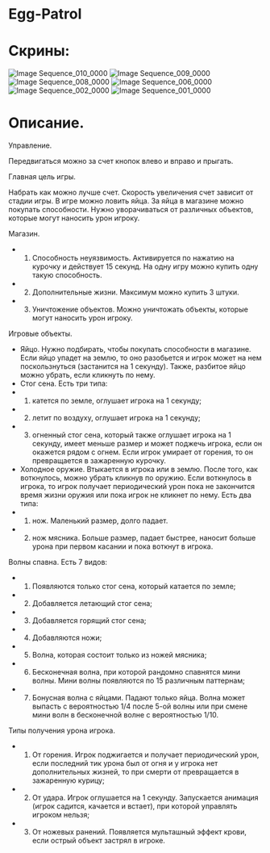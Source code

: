 # Egg-Patrol

# Скрины:
![Image Sequence_010_0000](https://github.com/user-attachments/assets/366c2a81-48af-46bd-85e7-f81309c11402)
![Image Sequence_009_0000](https://github.com/user-attachments/assets/44076c72-814c-48b7-b4f1-93d7c574dcd1)
![Image Sequence_008_0000](https://github.com/user-attachments/assets/a35a9f01-102e-445d-abe1-774803793038)
![Image Sequence_006_0000](https://github.com/user-attachments/assets/e83f6c22-6ca7-4c72-8747-9e63e592ceb3)
![Image Sequence_002_0000](https://github.com/user-attachments/assets/831c65b8-55c8-4907-b006-cbf917160ba5)
![Image Sequence_001_0000](https://github.com/user-attachments/assets/407de066-9622-4889-985c-442feeaa32f8)

# Описание.

Управление.

Передвигаться можно за счет кнопок влево и вправо и прыгать. 

Главная цель игры.

Набрать как можно лучше счет. Скорость увеличения счет зависит от стадии игры. В игре можно ловить яйца. За яйца в магазине можно покупать способности. Нужно уворачиваться от различных объектов, которые могут наносить урон игроку.

Магазин.

* 1. Способность неуязвимость. Активируется по нажатию на курочку и действует 15 секунд. На одну игру можно купить одну такую способность.
* 2. Дополнительные жизни. Максимум можно купить 3 штуки.
* 3. Уничтожение объектов. Можно уничтожать объекты, которые могут наносить урон игроку.

Игровые объекты.

* Яйцо. Нужно подбирать, чтобы покупать способности в магазине. Если яйцо упадет на землю, то оно разобьется и игрок может на нем поскользнуться (застанится на 1 секунду). Также, разбитое яйцо можно убрать, если кликнуть по нему.
* Стог сена. Есть три типа: 
* 1) катется по земле, оглушает игрока на 1 секунду; 
* 2) летит по воздуху, оглушает игрока на 1 секунду; 
* 3) огненный стог сена, который также оглушает игрока на 1 секунду, имеет меньше размер и может поджечь игрока, если он окажется рядом с огнем. Если игрок умирает от горения, то он превращается в зажаренную курочку.
* Холодное оружие. Втыкается в игрока или в землю. После того, как воткнулось, можно убрать кликнув по оружию. Если воткнулось в игрока, то игрок получает периодический урон пока не закончится время жизни оружия или пока игрок не кликнет по нему. Есть два типа: 
* 1) нож. Маленький размер, долго падает.
* 2) нож мясника. Больше размер, падает быстрее, наносит больше урона при первом касании и пока воткнут в игрока.

Волны спавна. Есть 7 видов:

* 1. Появляются только стог сена, который катается по земле;
* 2. Добавляется летающий стог сена;
* 3. Добавляется горящий стог сена;
* 4. Добавляются ножи;
* 5. Волна, которая состоит только из ножей мясника;
* 6. Бесконечная волна, при которой рандомно спавнятся мини волны. Мини волны появляются по 15 различным паттернам;
* 7. Бонусная волна с яйцами. Падают только яйца. Волна может выпасть с вероятностью 1/4 после 5-ой волны или при смене мини волн в бесконечной волне с вероятностью 1/10.

Типы получения урона игрока.

* 1. От горения. Игрок поджигается и получает периодический урон, если последний тик урона был от огня и у игрока нет дополнительных жизней, то при смерти от превращается в зажаренную курицу;
* 2. От удара. Игрок оглушается на 1 секунду. Запускается анимация (игрок садится, качается и встает), при которой управлять игроком нельзя;
* 3. От ножевых ранений. Появляется мульташный эффект крови, если острый объект застрял в игроке.

